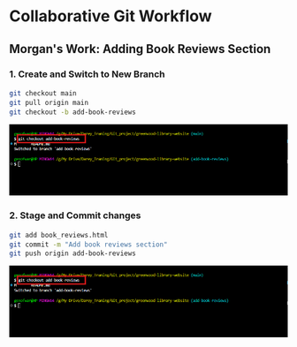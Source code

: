 # Collaborative Git Workflow

## Morgan's Work: Adding Book Reviews Section

### 1. Create and Switch to New Branch
```bash
git checkout main
git pull origin main         
git checkout -b add-book-reviews
```
![new branch](images/3adding-review-branch.png)

### 2. Stage and Commit changes
```bash
git add book_reviews.html
git commit -m "Add book reviews section"
git push origin add-book-reviews
```
![new branch](images/3adding-review-branch.png)